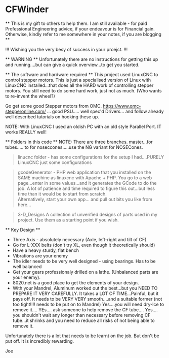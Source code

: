 # CFWinder
** This is my gift to others to help them. I am still available - for paid Professional Engineering advice, 
   if your endeavour is for Financial gain. Otherwise, kindly refer to me somewhere in your notes, if you are blogging **
   
   
!!! Wishing you the very besy of success in your proejct. !!!
   
   

** WARNING **
Unfortunately there are no instructions for getting this up and running....but can give a quick overview...to get you started.


** The software and hardware required **
This project used LinuxCNC to control stepper motors. This is just a specialised version of Linux
with LinuxCNC installed...that does all the HARD work of controlling stepper motors. You still need to 
do some hard work, just not as much.  (Who wants to re-invent the wheel?)

Go get some good Stepper motors from OMC.  https://www.omc-stepperonline.com/  ... good PSU..... well spec'd Drivers...
and follow already well described tutorials on hooking these up.

NOTE: With LinuxCNC I used an oldish PC with an old style Parallel Port. IT works REALLY well!



** Folders in this code **
NOTE: There are three branches. master...for tubes..... to for noseccones.....use the NG variant for NOSECones.

> linucnc folder - has some configurations for the setup I had....PURELY LinuxCNC
    just some configurations
	
> gcodeGenerator - PHP web application that you installed on the SAME machine as linuxcnc with Apache + PHP. 
    You go to a web page...enter in some values...and it generates the GCode to do the job.
    A lot of patience and time required to figure this out...but less time than it would be to start from scratch.  
	Alternatively, start your own app... and pull out bits you like from here...
	
> 3-D_Designs
    A collection of unverified designs of parts used in my project.
    Use them as a starting point if you wish.







** Key Design **
- Three Axis - absolutely necessary   (Axle, left-right and tilt of CF)
- Go for L-XXX belts (don't try XL, even though it theoretically should)
- Have a heavy sturdy, flat bench
- Vibrations are your enemy
- The idler needs to be very well designed - using bearings. Has to be well balanced
- Get your gears professionaly drilled on a lathe.  (Unbalanced parts are your enemy).
- 8020.net is a good place to get the elements of your design.
- With your Mandrel, Aluminum worked out the best...but you NEED TO PREPARE IT VERY CAREFULLY. It takes a LOT OF TIME...Painful, but it pays off.
  It needs to be VERY VERY smooth....and a suitable former (not too tight!!!! needs to be put on to Mandrel)
  Yes....you will need dry-Ice to remove it....
  YEs.... ask someone to help remove the CF tube....
  Yes.... you shouldn't wait any longer than necessary before removing CF tube...it shrinks and you need to reduce all risks of not being able to remove it.
  
Unfortunately there is a lot that needs to be learnt on the job. But don't be put off. It is incredibly rewarding.


Joe